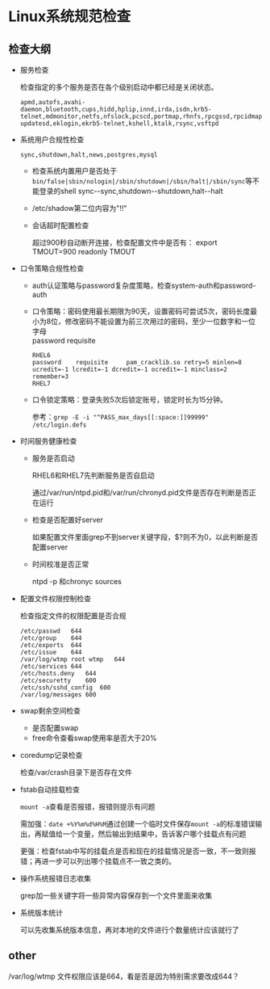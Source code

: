 # Linux系统规范检查

## 检查大纲

- 服务检查

  检查指定的多个服务是否在各个级别启动中都已经是关闭状态。

  ```
  apmd,autofs,avahi-daemon,bluetooth,cups,hidd,hplip,innd,irda,isdn,krb5-telnet,mdmonitor,netfs,nfslock,pcscd,portmap,rhnfs,rpcgssd,rpcidmapd,sendmail,yum-updatesd,eklogin,ekrb5-telnet,kshell,ktalk,rsync,vsftpd
  ```

- 系统用户合规性检查

  ```
  sync,shutdown,halt,news,postgres,mysql
  ```

  - 检查系统内置用户是否处于`bin/false|sbin/nologin|/sbin/shutdown|/sbin/halt|/sbin/sync`等不能登录的shell 
    sync--sync,shutdown--shutdown,halt--halt
    
  - /etc/shadow第二位内容为"!!"

  - 会话超时配置检查

    超过900秒自动断开连接，检查配置文件中是否有：
    export TMOUT=900
    readonly TMOUT

- 口令策略合规性检查

  - auth认证策略与password复杂度策略，检查system-auth和password-auth

  - 口令策略：密码使用最长期限为90天，设置密码可尝试5次，密码长度最小为8位，修改密码不能设置为前三次用过的密码，至少一位数字和一位字母  
    password requisite
    
    ```
    RHEL6
    password    requisite     pam_cracklib.so retry=5 minlen=8 ucredit=-1 lcredit=-1 dcredit=-1 ocredit=-1 minclass=2 remember=3
    RHEL7
    
    ```
    
  - 口令锁定策略：登录失败5次后锁定账号，锁定时长为15分钟。

    参考：`grep -E -i "^PASS_max_days[[:space:]]99999" /etc/login.defs `

- 时间服务健康检查

  - 服务是否启动

    RHEL6和RHEL7先判断服务是否自启动

    通过/var/run/ntpd.pid和/var/run/chronyd.pid文件是否存在判断是否正在运行

  - 检查是否配置好server

    如果配置文件里面grep不到server关键字段，$?则不为0，以此判断是否配置server

  - 时间校准是否正常

    ntpd -p 和chronyc sources

- 配置文件权限控制检查

  检查指定文件的权限配置是否合规

  ```
  /etc/passwd	644
  /etc/group	644
  /etc/exports	644
  /etc/issue	644
  /var/log/wtmp root wtmp	644
  /etc/services	644
  /etc/hosts.deny	644
  /etc/securetty	600
  /etc/ssh/sshd_config	600
  /var/log/messages	600
  ```

- swap剩余空间检查

  - 是否配置swap
  - free命令查看swap使用率是否大于20%

- coredump记录检查

  检查/var/crash目录下是否存在文件

- fstab自动挂载检查

  `mount -a`查看是否报错，报错则提示有问题

  需加强：`date +%Y%m%d%H%M`通过创建一个临时文件保存`mount -a`的标准错误输出，再赋值给一个变量，然后输出到结果中，告诉客户哪个挂载点有问题

  更强：检查fstab中写的挂载点是否和现在的挂载情况是否一致，不一致则报错；再进一步可以列出哪个挂载点不一致之类的。

- 操作系统报错日志收集

  grep加一些关键字将一些异常内容保存到一个文件里面来收集

- 系统版本统计

  可以先收集系统版本信息，再对本地的文件进行个数量统计应该就行了



## other

/var/log/wtmp 文件权限应该是664，看是否是因为特别需求要改成644？
